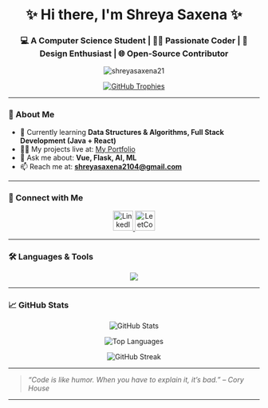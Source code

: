 <h1 align="center">✨ Hi there, I'm Shreya Saxena ✨</h1>
<h3 align="center">💻 A Computer Science Student | 👩‍💻 Passionate Coder | 🎨 Design Enthusiast | 🌐 Open-Source Contributor</h3>

<p align="center">
  <img src="https://komarev.com/ghpvc/?username=shreyasaxena21&label=Profile%20views&color=0e75b6&style=flat" alt="shreyasaxena21" />
</p>

<p align="center">
  <a href="https://github.com/ryo-ma/github-profile-trophy">
    <img src="https://github-profile-trophy.vercel.app/?username=shreyasaxena21&theme=flat&row=1&margin-w=10&no-frame=true&no-bg=true" alt="GitHub Trophies" />
  </a>
</p>

---

### 🚀 About Me

- 🌱 Currently learning **Data Structures & Algorithms, Full Stack Development (Java + React)**
- 👨‍💻 My projects live at: [My Portfolio](https://shreyasaxena21.github.io/portfolio/)
- 💬 Ask me about: **Vue, Flask, AI, ML**
- 📫 Reach me at: **shreyasaxena2104@gmail.com**

---

### 🤝 Connect with Me

<p align="center">
  <a href="https://www.linkedin.com/in/shreya-saxena-16a011246/" target="_blank">
    <img src="https://skillicons.dev/icons?i=linkedin" alt="LinkedIn" height="40"/>
  </a>
  <a href="https://leetcode.com/u/xlzwi2eoxr/" target="_blank">
    <img src="https://raw.githubusercontent.com/rahuldkjain/github-profile-readme-generator/master/src/images/icons/Social/leet-code.svg" alt="LeetCode" height="40" width="40"/>
  </a>
</p>

---

### 🛠️ Languages & Tools

<p align="center">
  <img src="https://skillicons.dev/icons?i=java,js,html,css,python,mysql,postgres,vue,react,flask,pandas,postman,figma,bootstrap" />
</p>

---

### 📈 GitHub Stats

<p align="center">
  <img src="https://github-readme-stats.vercel.app/api?username=shreyasaxena21&show_icons=true&theme=default&hide_border=true" alt="GitHub Stats" />
</p>

<p align="center">
  <img src="https://github-readme-stats.vercel.app/api/top-langs/?username=shreyasaxena21&layout=compact&theme=default&hide_border=true" alt="Top Languages" />
</p>

<p align="center">
  <img src="https://github-readme-streak-stats.herokuapp.com/?user=shreyasaxena21&theme=default&hide_border=true" alt="GitHub Streak" />
</p>

---

> *“Code is like humor. When you have to explain it, it’s bad.” – Cory House*

---

